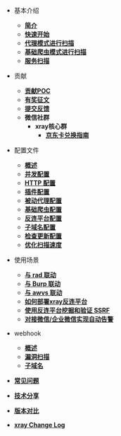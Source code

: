 - 基本介绍
  - [**简介**](tutorial/introduce.md)
  - [**快速开始**](tutorial/prepare.md)
  - [**代理模式进行扫描**](tutorial/webscan_proxy.md)
  - [**基础爬虫模式进行扫描**](tutorial/webscan_basic_crawler.md)
  - [**服务扫描**](tutorial/service_scan.md)
- 贡献
  - [**贡献POC**](tutorial/contribute.md)
  - [**有奖征文**](scenario/intro.md)
  - [**提交反馈**](tutorial/feedback.md)
  - **微信社群**
    - **xray核心群**
      - [**京东卡兑换指南**](tutorial/core_jd.md)
- 配置文件
  - [**概述**](configration/README.md)
  - [**并发配置**](configration/parallel.md)
  - [**HTTP 配置**](configration/http.md)
  - [**插件配置**](configration/plugins.md)
  - [**被动代理配置**](configration/mitm.md)
  - [**基础爬虫配置**](configration/basic-crawler.md)
  - [**反连平台配置**](configration/reverse.md)
  - [**子域名配置**](configration/subdomain.md)
  - [**检查更新配置**](configration/update.md)
  - [**优化扫描速度**](tutorial/speed.md)
- 使用场景
  - [**与 rad 联动**](scenario/rad.md)
  - [**与 Burp 联动**](scenario/burp.md)
  - [**与 awvs 联动**](scenario/awvs.md)
  - [**如何部署xray反连平台**](scenario/reverse.md)
  - [**使用反连平台挖掘和验证 SSRF**](scenario/reverse_server_ssrf.md)
  - [**对接微信/企业微信实现自动告警**](scenario/xray_vuln_alert.md)

- webhook
  - [**概述**](webhook/webhook.md)
  - [**漏洞扫描**](webhook/vuln.md)
  - [**子域名**](webhook/subdomain.md)
- [**常见问题**](tutorial/faq.md)
- [**技术分享**](share/share.md)
- [**版本对比**](generic/compare.md)
- [**xray Change Log**](./generic/changeLog.md)
